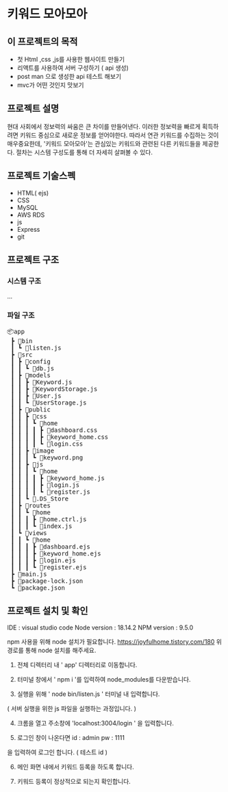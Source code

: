 # 키워드 모아모아 

## 이 프로젝트의 목적 

* 첫 Html ,css ,js를 사용한 웹사이트 만들기 
* 리액트를 사용하여 서버 구성하기 ( api 생성) 
* post man 으로 생성한 api 테스트 해보기 
* mvc가 어떤 것인지 맛보기 


## 프로젝트 설명 

현대 사회에서 정보력의 싸움은 큰 차이를 만들어낸다. 이러한 정보력을 빠르게 획득하려면 키워드 중심으로 새로운 정보를 얻어야한다.
따라서 연관 키워드를 수집하는 것이 매우중요한데, '키워드 모아모아'는 관심있는 키워드와 관련된 다른 키워드들을 제공한다.
절차는 시스템 구성도를 통해 더 자세히 살펴볼 수 있다. 

## 프로젝트 기술스펙 

* HTML( ejs) 
* CSS 
* MySQL
* AWS RDS 
* js
* Express 
* git

## 프로젝트 구조 

### 시스템 구조 

... 

### 파일 구조 

<pre>
📦app
 ┣ 📂bin
 ┃ ┗ 📜listen.js
 ┣ 📂src
 ┃ ┣ 📂config
 ┃ ┃ ┗ 📜db.js
 ┃ ┣ 📂models
 ┃ ┃ ┣ 📜Keyword.js
 ┃ ┃ ┣ 📜KeywordStorage.js
 ┃ ┃ ┣ 📜User.js
 ┃ ┃ ┗ 📜UserStorage.js
 ┃ ┣ 📂public
 ┃ ┃ ┣ 📂css
 ┃ ┃ ┃ ┗ 📂home
 ┃ ┃ ┃ ┃ ┣ 📜dashboard.css
 ┃ ┃ ┃ ┃ ┣ 📜keyword_home.css
 ┃ ┃ ┃ ┃ ┗ 📜login.css
 ┃ ┃ ┣ 📂image
 ┃ ┃ ┃ ┗ 📜keyword.png
 ┃ ┃ ┣ 📂js
 ┃ ┃ ┃ ┗ 📂home
 ┃ ┃ ┃ ┃ ┣ 📜keyword_home.js
 ┃ ┃ ┃ ┃ ┣ 📜login.js
 ┃ ┃ ┃ ┃ ┗ 📜register.js
 ┃ ┃ ┗ 📜.DS_Store
 ┃ ┣ 📂routes
 ┃ ┃ ┗ 📂home
 ┃ ┃ ┃ ┣ 📜home.ctrl.js
 ┃ ┃ ┃ ┗ 📜index.js
 ┃ ┗ 📂views
 ┃ ┃ ┗ 📂home
 ┃ ┃ ┃ ┣ 📜dashboard.ejs
 ┃ ┃ ┃ ┣ 📜keyword_home.ejs
 ┃ ┃ ┃ ┣ 📜login.ejs
 ┃ ┃ ┃ ┗ 📜register.ejs
 ┣ 📜main.js
 ┣ 📜package-lock.json
 ┗ 📜package.json
</pre>



## 프로젝트 설치 및 확인 

IDE : visual studio code
Node version : 18.14.2
NPM version : 9.5.0

npm 사용을 위해 node 설치가 필요합니다.
https://joyfulhome.tistory.com/180
위 경로를 통해 node 설치를 해주세요.

1. 전체 디렉터리 내 ' app' 디렉터리로 이동합니다.

2. 터미널 창에서 ' npm i '를 입력하여 node_modules를 다운받습니다.

3. 실행을 위해 ' node bin/listen.js ' 터미널 내 입력합니다.

( 서버 실행을 위한 js 파일을 실행하는 과정입니다. )

4. 크롬을 열고 주소창에 'localhost:3004/login ' 을 입력합니다.

5. 로그인 창이 나온다면
id : admin
pw : 1111

을 입력하여 로그인 합니다. ( 테스트 id ) 

6. 메인 화면 내에서 키워드 등록을 하도록 합니다.

7. 키워드 등록이 정상적으로 되는지 확인합니다.
